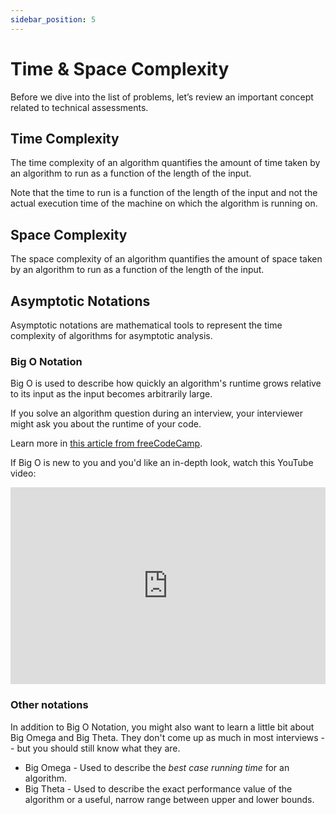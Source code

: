 ```yaml
---
sidebar_position: 5
---
```


# Time & Space Complexity

Before we dive into the list of problems, let’s review an important concept related to technical assessments.

## Time Complexity

The time complexity of an algorithm quantifies the amount of time taken by an algorithm to run as a function of the length of the input.

Note that the time to run is a function of the length of the input and not the actual execution time of the machine on which the algorithm is running on.

## Space Complexity

The space complexity of an algorithm quantifies the amount of space taken by an algorithm to run as a function of the length of the input.

## Asymptotic Notations

Asymptotic notations are mathematical tools to represent the time complexity of algorithms for asymptotic analysis.

### Big O Notation

Big O is used to describe how quickly an algorithm's runtime grows relative to its input as the input becomes arbitrarily large.

If you solve an algorithm question during an interview, your interviewer might ask you about the runtime of your code.

Learn more in [this article from freeCodeCamp](https://www.freecodecamp.org/news/big-o-notation-why-it-matters-and-why-it-doesnt-1674cfa8a23c/).

If Big O is new to you and you'd like an in-depth look, watch this YouTube video:

<iframe width="100%" height="315" src="https://www.youtube.com/embed/Mo4vesaut8g" title="YouTube video player" frameborder="0" allow="accelerometer; autoplay; clipboard-write; encrypted-media; gyroscope; picture-in-picture" allowfullscreen></iframe>

### Other notations

In addition to Big O Notation, you might also want to learn a little bit about Big Omega and Big Theta. They don't come up as much in most interviews -- but you should still know what they are.

- Big Omega - Used to describe the _best case running time_ for an algorithm.
- Big Theta - Used to describe the exact performance value of the algorithm or a useful, narrow range between upper and lower bounds.
